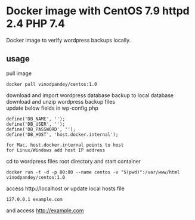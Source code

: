
# Docker image with CentOS 7.9 httpd 2.4 PHP 7.4
Docker image to verify wordpress backups locally.

## usage
pull image
```
docker pull vinodpandey/centos:1.0
```
download and import wordpress database backup to local database  
download and unzip wordpress backup files    
update below fields in wp-config.php
```
define('DB_NAME', '');
define('DB_USER', '');
define('DB_PASSWORD', '');
define('DB_HOST', 'host.docker.internal');

for Mac, host.docker.internal points to host
for Linux/Windows add host IP address
```
cd to wordpress files root directory and start container  
```
docker run -t -d -p 80:80 --name centos -v "$(pwd)":/var/www/html vinodpandey/centos:1.0
```
access http://localhost or update local hosts file 
```
127.0.0.1 example.com
```
and access http://example.com



 




